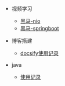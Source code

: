 
* 视频学习

  * [黑马-nio](/md/netty-hm/01.NIO三大组件.md)
  * [黑马-springboot](/md/springboot-hm/01.搭建SpringBoot项目.md)

* 博客搭建
  
  * [docsify使用记录](/md/learn-that/01.封面.md)

* java
  
  * [使用记录](/md/work/01.java8的stream.md)